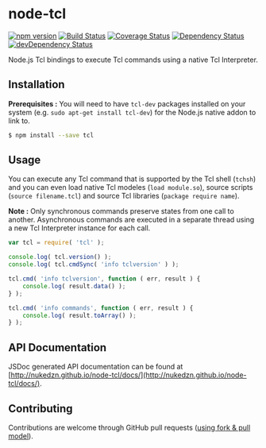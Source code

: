 node-tcl
========

[![npm version](https://img.shields.io/npm/v/tcl.svg)](https://www.npmjs.com/package/tcl)
[![Build Status](https://travis-ci.org/nukedzn/node-tcl.svg)](https://travis-ci.org/nukedzn/node-tcl)
[![Coverage Status](https://coveralls.io/repos/nukedzn/node-tcl/badge.svg)](https://coveralls.io/r/nukedzn/node-tcl)
[![Dependency Status](https://david-dm.org/nukedzn/node-tcl.svg)](https://david-dm.org/nukedzn/node-tcl)
[![devDependency Status](https://david-dm.org/nukedzn/node-tcl/dev-status.svg)](https://david-dm.org/nukedzn/node-tcl#info=devDependencies)

Node.js Tcl bindings to execute Tcl commands using a native Tcl Interpreter.


## Installation

**Prerequisites :** You will need to have ```tcl-dev``` packages installed on
your system (e.g. ```sudo apt-get install tcl-dev```) for the Node.js native addon
to link to.

```sh
$ npm install --save tcl
```


## Usage

You can execute any Tcl command that is supported by the Tcl shell (```tchsh```)
and you can even load native Tcl modeles (```load module.so```), source scripts
(```source filename.tcl```) and source Tcl libraries (```package require name```).

**Note :** Only synchronous commands preserve states from one call to another.
Asynchronous commands are executed in a separate thread using a new Tcl Interpreter
instance for each call.


``` js
var tcl = require( 'tcl' );

console.log( tcl.version() );
console.log( tcl.cmdSync( 'info tclversion' ) );

tcl.cmd( 'info tclversion', function ( err, result ) {
	console.log( result.data() );
} );

tcl.cmd( 'info commands', function ( err, result ) {
	console.log( result.toArray() );
} );
```


## API Documentation

JSDoc generated API documentation can be found at [http://nukedzn.github.io/node-tcl/docs/](http://nukedzn.github.io/node-tcl/docs/).


## Contributing

Contributions are welcome through GitHub pull requests ([using fork & pull model](https://help.github.com/articles/using-pull-requests/#fork--pull)).

